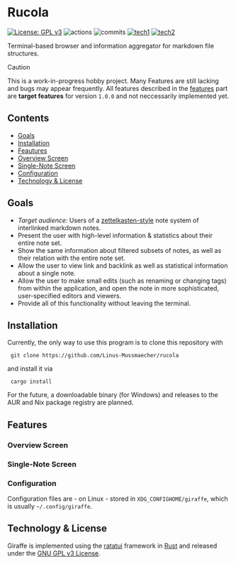 # Rucola

[![License: GPL v3](https://img.shields.io/badge/License-GPLv3-blue.svg?style=flat-square)](https://www.gnu.org/licenses/gpl-3.0)
![actions](https://img.shields.io/github/actions/workflow/status/Linus-Mussmaecher/giraffe/continuous-testing.yml?label=tests&style=flat-square)
![commits](https://img.shields.io/github/commit-activity/m/Linus-Mussmaecher/giraffe?style=flat-square)
[![tech1](https://img.shields.io/badge/-Rust-000000?logo=rust&style=flat-square)](https://www.rust-lang.org/)
[![tech2](https://img.shields.io/badge/-Ratatui-000000?logo=gnome-terminal&style=flat-square)](https://ratatui.rs)

Terminal-based browser and information aggregator for markdown file structures.

> [!CAUTION]
> This is a work-in-progress hobby project.
> Many Features are still lacking and bugs may appear frequently.
> All features described in the [features](#features) part are **target features** for version `1.0.0` and not neccessarily implemented yet.

## Contents
 - [Goals](#Goals)
 - [Installation](#installation)
 - [Feautures](#features)
  - [Overview Screen](#overview-screen)
  - [Single-Note Screen](#single-note-screen)
  - [Configuration](#configuration)
 - [Technology & License](#technology-license)

## Goals
 - *Target audience*: Users of a [zettelkasten-style](https://en.wikipedia.org/wiki/Zettelkasten) note system of interlinked markdown notes.
 - Present the user with high-level information & statistics about their entire note set.
 - Show the same information about filtered subsets of notes, as well as their relation with the entire note set.
 - Allow the user to view link and backlink as well as statistical information about a single note.
 - Allow the user to make small edits (such as renaming or changing tags) from within the application, and open the note in more sophisticated, user-specified editors and viewers.
 - Provide all of this functionality without leaving the terminal.

## Installation
Currently, the only way to use this program is to clone this repository with
```
 git clone https://github.com/Linus-Mussmaecher/rucola
```
and install it via
```
 cargo install
```

For the future, a downloadable binary (for Windows) and releases to the AUR and Nix package registry are planned.

## Features

### Overview Screen

### Single-Note Screen

### Configuration
Configuration files are - on Linux - stored in `XDG_CONFIGHOME/giraffe`, which is usually `~/.config/giraffe`.

## Technology & License
Giraffe is implemented using the [ratatui](https://ratatui.rs) framework in [Rust](https://www.rust-lang.org/) and released under the [GNU GPL v3 License](https://www.gnu.org/licenses/gpl-3.0).
